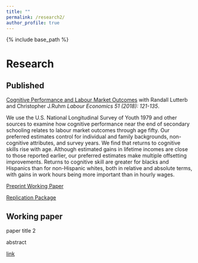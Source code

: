```yaml
---
title: ""
permalink: /research2/
author_profile: true
---
```


{% include base_path %}

Research
=====
## Published


[Cognitive Performance and Labour Market Outcomes](https://www.sciencedirect.com/science/article/pii/S0927537117303329)
with Randall Lutterb and Christopher J.Ruhm *Labour Economics 51 (2018): 121-135*.

We use the U.S. National Longitudinal Survey of Youth 1979 and other sources to examine how cognitive performance near the end of secondary schooling relates to labour market outcomes through age fifty. Our preferred estimates control for individual and family backgrounds, non-cognitive attributes, and survey years. We find that returns to cognitive skills rise with age. Although estimated gains in lifetime incomes are close to those reported earlier, our preferred estimates make multiple offsetting improvements. Returns to cognitive skill are greater for blacks and Hispanics than for non-Hispanic whites, both in relative and absolute terms, with gains in work hours being more important than in hourly wages.

[Preprint Working Paper](http://google.com)

[Replication Package](http://google.com)


## Working paper
paper title 2

abstract

[link](google.com)
